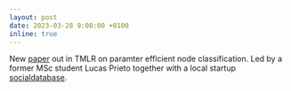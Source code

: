 ```yaml
---
layout: post
date: 2023-03-28 9:00:00 +0100
inline: true
---
```


New [paper](https://openreview.net/pdf?id=LIT8tjs6rJ) out in TMLR on paramter efficient node classification. Led by a former MSc student Lucas Prieto together with a local startup [socialdatabase](https://www.socialdatabase.com).